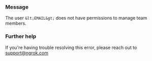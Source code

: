 
### Message
The user `&lt;EMAIL&gt;` does not have permissions to manage team members.

### Further help
If you're having trouble resolving this error, please reach out to [support@ngrok.com](mailto:support@ngrok.com?subject=Help%20with%20ERR_NGROK_1216)

